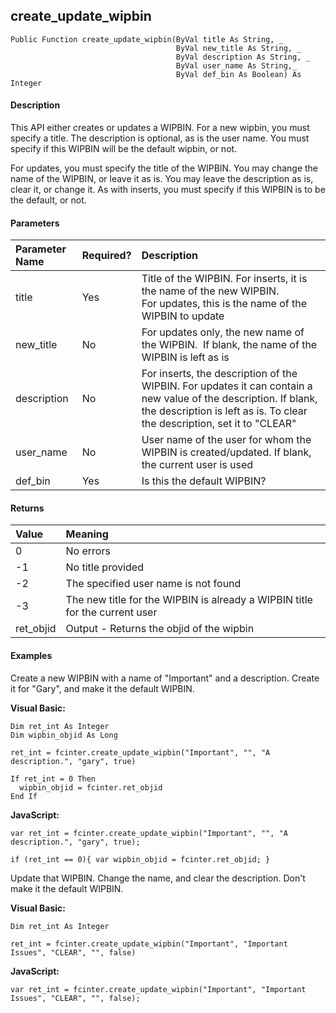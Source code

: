 create_update_wipbin
----------------------

```
Public Function create_update_wipbin(ByVal title As String, _
                                     ByVal new_title As String, _
                                     ByVal description As String, _
                                     ByVal user_name As String,_
                                     ByVal def_bin As Boolean) As Integer
```

#### Description

This API either creates or updates a WIPBIN. For a new wipbin, you must specify a title. The description is optional, as is the user name. You must specify if this WIPBIN will be the default wipbin, or not.

For updates, you must specify the title of the WIPBIN. You may change the name of the WIPBIN, or leave it as is. You may leave the description as is, clear it, or change it. As with inserts, you must specify if this WIPBIN is to be the default, or not.

#### Parameters

| Parameter Name | Required? | Description |
|:--- |:--- |:--- |
| title | Yes | Title of the WIPBIN. For inserts, it is the name of the new WIPBIN. For updates, this is the name of the WIPBIN to update |
| new_title | No | For updates only, the new name of the WIPBIN.  If blank, the name of the WIPBIN is left as is |
| description | No | For inserts, the description of the WIPBIN. For updates it can contain a new value of the description. If blank, the description is left as is. To clear the description, set it to "CLEAR" |
| user_name | No | User name of the user for whom the WIPBIN is created/updated. If blank, the current user is used |
| def_bin | Yes | Is this the default WIPBIN? |

#### Returns

| Value | Meaning |
|:--- |:--- |
| 0 | No errors |
| -1 | No title provided |
| -2 | The specified user name is not found |
| -3 | The new title for the WIPBIN is already a WIPBIN title for the current user |
| ret_objid | Output - Returns the objid of the wipbin |

#### Examples

Create a new WIPBIN with a name of "Important" and a description. Create it for "Gary", and make it the default WIPBIN.

**Visual Basic:**
```
Dim ret_int As Integer
Dim wipbin_objid As Long

ret_int = fcinter.create_update_wipbin("Important", "", "A description.", "gary", true)

If ret_int = 0 Then
  wipbin_objid = fcinter.ret_objid
End If
```

**JavaScript:**
```
var ret_int = fcinter.create_update_wipbin("Important", "", "A description.", "gary", true);

if (ret_int == 0){ var wipbin_objid = fcinter.ret_objid; }
```

Update that WIPBIN. Change the name, and clear the description. Don't make it the default WIPBIN.

**Visual Basic:**
```
Dim ret_int As Integer

ret_int = fcinter.create_update_wipbin("Important", "Important Issues", "CLEAR", "", false)
```

**JavaScript:**
```
var ret_int = fcinter.create_update_wipbin("Important", "Important Issues", "CLEAR", "", false);
```